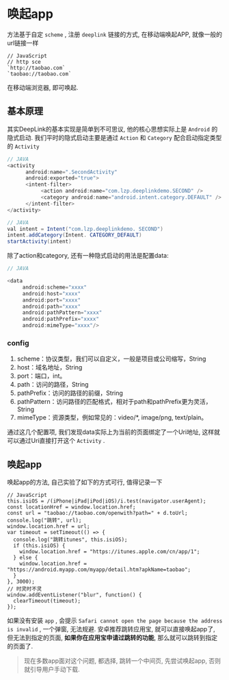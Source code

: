 <!--
Created: Sat Jun 13 2020 18:50:43 GMT+0800 (China Standard Time)
Modified: Mon Jun 22 2020 23:19:12 GMT+0800 (China Standard Time)
-->

# 唤起app

方法基于自定 `scheme` , 注册 `deeplink` 链接的方式, 在移动端唤起APP, 就像一般的url链接一样

``` JS
// JavaScript
// http sce
`http://taobao.com` 
`taobao://taobao.com` 
```

在移动端浏览器, 即可唤起.

## 基本原理

其实DeepLink的基本实现是简单到不可思议, 他的核心思想实际上是 `Android` 的隐式启动. 我们平时的隐式启动主要是通过 `Action` 和 `Category` 配合启动指定类型的 `Activity` 

``` JAVA
// JAVA
<activity
      android:name=".SecondActivity"
      android:exported="true">
      <intent-filter>
           <action android:name="com.lzp.deeplinkdemo.SECOND" />
           <category android:name="android.intent.category.DEFAULT" />
      </intent-filter>
</activity>
```

``` JAVA
// JAVA
val intent = Intent("com.lzp.deeplinkdemo. SECOND")
intent.addCategory(Intent. CATEGORY_DEFAULT)
startActivity(intent)
```

除了action和category, 还有一种隐式启动的用法是配置data:

``` JAVA
// JAVA

<data
     android:scheme="xxxx"
     android:host="xxxx"
     android:port="xxxx"
     android:path="xxxx"
     android:pathPattern="xxxx"
     android:pathPrefix="xxxx"
     android:mimeType="xxxx"/>
```

### config

1. scheme：协议类型，我们可以自定义，一般是项目或公司缩写，String
2. host：域名地址，String
3. port：端口，int。
4. path：访问的路径，String
5. pathPrefix：访问的路径的前缀，String
6. pathPattern：访问路径的匹配格式，相对于path和pathPrefix更为灵活，String
7. mimeType：资源类型，例如常见的：video/*, image/png, text/plain。

通过这几个配置项, 我们发现data实际上为当前的页面绑定了一个Uri地址, 这样就可以通过Uri直接打开这个 `Activity` .

## 唤起app

唤起app的方法, 自己实验了如下的方式可行, 值得记录一下

``` JS
// JavaScript
this.isiOS = /(iPhone|iPad|iPod|iOS)/i.test(navigator.userAgent);
const locationHref = window.location.href;
const url = "taobao://taobao.com/openwith?path=" + d.toUrl;
console.log("跳转", url);
window.location.href = url;
var timeout = setTimeout(() => {
  console.log("跳转itunes", this.isiOS);
  if (this.isiOS) {
    window.location.href = "https://itunes.apple.com/cn/app/1";
  } else {
    window.location.href = "https://android.myapp.com/myapp/detail.htm?apkName=taobao";
  }
}, 3000);
// 时灵时不灵
window.addEventListener("blur", function() {
  clearTimeout(timeout);
});
```

如果没有安装 `app` , 会提示 `Safari cannot open the page because the address is invalid` , 一个弹窗, 无法规避. 安卓推荐跳转应用宝, 就可以直接唤起app了, 但无法到指定的页面, **如果你在应用宝申请过跳转的功能**, 那么就可以跳转到指定的页面了.

> 现在多数app面对这个问题, 都选择, 跳转一个中间页, 先尝试唤起app, 否则就引导用户手动下载.
